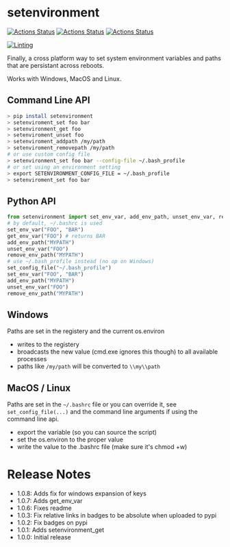 # setenvironment

[![Actions Status](../../workflows/MacOS_Tests/badge.svg)](../../actions/workflows/push_macos.yml)
[![Actions Status](../../workflows/Win_Tests/badge.svg)](../../actions/workflows/push_win.yml)
[![Actions Status](../../workflows/Ubuntu_Tests/badge.svg)](../../actions/workflows/push_ubuntu.yml)

[![Linting](../../actions/workflows/lint.yml/badge.svg)](../../actions/workflows/lint.yml)

Finally, a cross platform way to set system environment variables and paths that are persistant across reboots.

Works with Windows, MacOS and Linux.

## Command Line API

```bash
> pip install setenvironment
> setenviroment_set foo bar
> setenvironment_get foo
> setenviroment_unset foo
> setenviroment_addpath /my/path
> setenviroment_removepath /my/path
# or use custom config file
> setenvironment_set foo bar --config-file ~/.bash_profile
# or set using an environment setting
> export SETENVIRONMENT_CONFIG_FILE = ~/.bash_profile
> setenviroment_set foo bar
```

## Python API

```python
from setenvironment import set_env_var, add_env_path, unset_env_var, remove_env_path, set_config_file
# by default, ~/.bashrc is used
set_env_var("FOO", "BAR")
get_env_var("FOO") # returns BAR
add_env_path("MYPATH")
unset_env_var("FOO")
remove_env_path("MYPATH")
# use ~/.bash_profile instead (no op on Windows)
set_config_file("~/.bash_profile")
set_env_var("FOO", "BAR")
add_env_path("MYPATH")
unset_env_var("FOO")
remove_env_path("MYPATH")
```

## Windows

Paths are set in the registery and the current os.environ

  * writes to the registery
  * broadcasts the new value (cmd.exe ignores this though) to all available processes
  * paths like `/my/path` will be converted to `\\my\\path`

## MacOS / Linux

Paths are set in the `~/.bashrc` file or you can override it, see `set_config_file(...)` and the command line arguments if using the command line api.

  * export the variable (so you can source the script)
  * set the os.environ to the proper value
  * write the value to the .bashrc file (make sure it's chmod +w)


# Release Notes
  * 1.0.8: Adds fix for windows expansion of keys
  * 1.0.7: Adds get_env_var
  * 1.0.6: Fixes readme
  * 1.0.3: Fix relative links in badges to be absolute when uploaded to pypi
  * 1.0.2: Fix badges on pypi
  * 1.0.1: Adds setenvironment_get
  * 1.0.0: Initial release